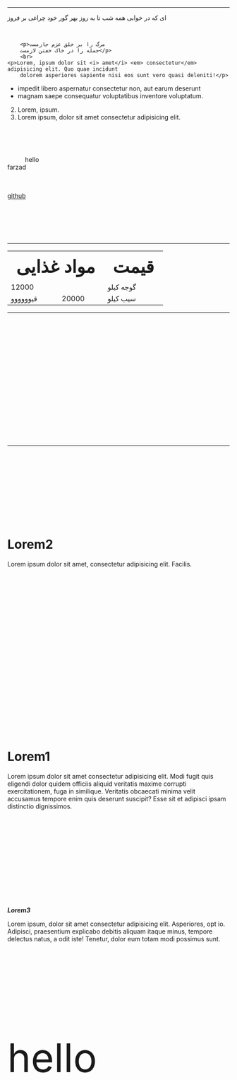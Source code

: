 

<body><!-- 
    <picture>
        <source srcset="bb.jpg" media="(max-whdth: 300px) and (orientation: landscape)">
        <source srcset="go.jpeg" media="(min-whdth: 250px)">
        <img src="lion.jpeg" alt="">
    </picture> -->
    <br>
    <br>
    <hr>
    <p>ای که در خوابی همه شب تا به روز
        بهر گور خود چراغی بر فروز</p>
    <br>

        <p>مرگ را بر خلق عزم جازمست
        جمله را در خاک خفتن لازمست</p>
        <br>
    <p>Lorem, ipsum dolor sit <i> amet</i> <em> consectetur</em> adipisicing elit. Quo quae incidunt 
        dolorem asperiores sapiente nisi eos sunt vero quasi deleniti!</p>
   <ul >
    <li> impedit libero aspernatur consectetur non, aut earum deserunt</li>
    <li>  magnam saepe consequatur voluptatibus inventore voluptatum.</li>
   </ul>    
<ol start="2"> 
   <li>Lorem, ipsum.</li>
   <li>Lorem ipsum, dolor sit amet consectetur adipisicing elit.</li>
</ol>
<br>
<br>
<br>
<dl>
    <dd>hello</dd>
    <dt>farzad</dt>
</dl>
<br>
<br>
<a href="#3" title="قیووو">github</a>
<br>
<br>
<br>
<br>
<br>
<br>
<hr>
<center>
<b><table>
        <tr style="font-size: 40px;">
            <th colspan="2">مواد غذایی</th>
            <th colspan="2">قیمت</th>
        </tr>
        <tr>
            <td colspan="2"> 12000 </td>
            <td colspan="2">گوجه کیلو</td>
        </tr>
        <tr>
            <td>قیوووووو</td>
            <td>20000</td>
            <td>سیب کیلو</td>   
        </tr>
    </table></b>
</center>
<hr>
<br>
<br>
<br>
<br>
<br><!-- 
<br><var2> 
<img src="adidas.png" alt="picture" title="adidas" usemap="#picturee">
<map name="picturee">
    <area shape="circle" coords="70,70,60" href="https://fa.wikipedia.org/wiki/%D8%A2%D8%AF%DB%8C%D8%AF%D8%A7%D8%B3" alt="">
    <area shape="poly" coords="408,45,256,301,327,53,402,297,251,278,272,143,375,132,400,215" href="https://www.adidas.com/us/shoes" alt="">
</map></var2> -->
<br>
<br>
<br>
<br>
<br>
<br>
<br>
<br>
<br>
<br>
<br>
<hr>
<videon  width="400px" height="400px" controls="" autoplay="" preload="auto">
<source src="film.mp4" type="video.mp4">
</video>
<br>
<br>
<br>
<br>
<br>
<br>
<br>
<br>
<br>
<h1 id="2">Lorem2</h1>
<p>Lorem ipsum dolor sit amet, consectetur adipisicing elit. Facilis.</p>
<br>
<br>
<br>
<br>
<br>
<br>
<br>
<br>
<br>
<br>
<br>
<br>
<br>
<br>
<br>
<br>
<br>
<br>
<br>
<br>
<br>
<h1 id="1">Lorem1</h1>
<p>Lorem ipsum dolor sit amet consectetur
 adipisicing elit. Modi fugit quis eligendi dolor
 quidem officiis aliquid veritatis maxime corrupti exercitationem, fuga in similique. Veritatis obcaecati minima velit accusamus tempore 
 enim quis deserunt suscipit? Esse sit et adipisci 
 ipsam distinctio dignissimos.</p>
<br>
<br>
<br>
<br>
<br>
<br>
<br>
<br>
<br>
<br>
<br>
<br>
<strong><i id="3">Lorem3</i></strong>
<br>
<p>Lorem ipsum, dolor sit amet consectetur adipisicing elit. Asperiores, opt
    io. Adipisci, praesentium explicabo debitis aliquam itaque minus, tempore
     delectus natus, a odit iste! Tenetur, dolor eum totam modi possimus sunt.</p>
<br>
<br>
<br>
<br>
<br>
<br>
<P style="font-size:90px;">hello</p>
<br>
<br>
<br>
<br>
<br>
<br>
<br>
<br>
<br>

